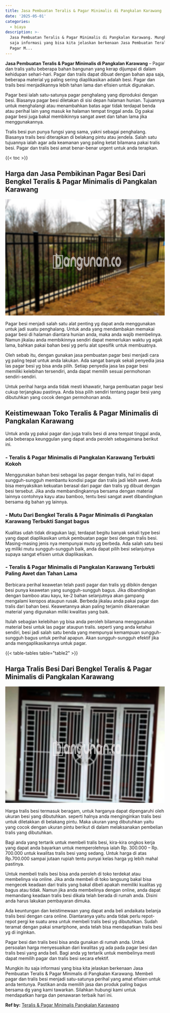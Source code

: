 ```yaml
---
title: Jasa Pembuatan Teralis & Pagar Minimalis di Pangkalan Karawang
date: '2025-05-01'
categories:
  - biaya
description: >-
  Jasa Pembuatan Teralis & Pagar Minimalis di Pangkalan Karawang. Mungkin itu
  saja informasi yang bisa kita jelaskan berkenaan Jasa Pembuatan Teralis &
  Pagar M...
---
```


**Jasa Pembuatan Teralis & Pagar Minimalis di Pangkalan Karawang** – Pagar dan tralis yaitu beberapa bahan bangunan yang kerap dijumpai di dalam kehidupan sehari-hari. Pagar dan trails dapat dibuat dengan bahan apa saja, beberapa material yg paling sering diaplikasikan adalah besi. Pagar dan trails besi menjadikannya lebih tahan lama dan efisien untuk digunakan.

Pagar besi ialah satu-satunya pagar penghalang yang diproduksi dengan besi. Biasanya pagar besi diletakan di sisi depan halaman hunian. Tujuannya untuk menghalangi atau menambahkan batas agar tidak terdapat benda atau perihal lain yang masuk ke halaman tempat tinggal anda. Dg pakai pagar besi juga bakal membikinnya sangat awet dan tahan lama jika menggunakannya.

Tralis besi pun punya fungsi yang sama, yakni sebagai penghalang. Biasanya trails besi diterapkan di belakang pintu atau jendela. Salah satu tujuannya ialah agar ada keamanan yang paling ketat bilamana pakai tralis besi. Pagar dan tralis besi amat benar-benar urgent untuk anda terapkan.

{{< toc >}}

## Harga dan Jasa Pembikinan Pagar Besi Dari Bengkel Teralis & Pagar Minimalis di Pangkalan Karawang

![Jasa Pembuatan Teralis & Pagar Minimalis di Pangkalan Karawang](/images/pagar-minimalis-murah-20.png)

Pagar besi menjadi salah satu alat penting yg dapat anda menggunakan untuk jadi suatu penghalang. Untuk anda yang mendambakan memakai pagar besi di halaman diantara hunian anda, maka anda wajib membelinya. Namun jikalau anda membikinnya sendiri dapat memerlukan waktu yg agak lama, bahkan pakai bahan besi yg perlu alat spesifik untuk membuatnya.

Oleh sebab itu, dengan gunakan jasa pembuatan pagar besi menjadi cara yg paling tepat untuk anda lakukan. Ada sangat banyak sekali penyedia jasa las pagar besi yg bisa anda pilih. Setiap penyedia jasa las pagar besi memiliki kelebihan tersendiri, anda dapat memilih sesuai permohonan sendiri-sendiri.

Untuk perihal harga anda tidak mesti khawatir, harga pembuatan pagar besi cukup terjangkau pastinya. Anda bisa pilih sendiri tentang pagar besi yang dibutuhkan yang cocok dengan permohonan anda.

## Keistimewaan Toko Teralis & Pagar Minimalis di Pangkalan Karawang

Untuk anda yg pakai pagar dan juga tralis besi di area tempat tinggal anda, ada beberapa keunggulan yang dapat anda peroleh sebagaimana berikut ini.

### \- Teralis & Pagar Minimalis di Pangkalan Karawang Terbukti Kokoh

Menggunakan bahan besi sebagai las pagar dengan tralis, hal ini dapat sungguh-sungguh membantu kondisi pagar dan tralis jadi lebih awet. Anda bisa menyaksikan kekuatan berasal dari pagar dan tralis yg dibuat dengan besi tersebut. Jika anda membandingkannya bersama dengan material lainnya contohnya kayu atau bamboo, tentu besi sangat awet dibandingkan bersama dg bahan yg lainnya.

### \- Mutu Dari Bengkel Teralis & Pagar Minimalis di Pangkalan Karawang Terbukti Sangat bagus

Kualitas udah tidak diragukan lagi, terdapat begitu banyak sekali type besi yang dapat diaplikasikan untuk pembuatan pagar besi dengan tralis besi. Masing-masing jenis nya mempunyai mutu yg berbeda. Ada salah satu besi yg miliki mutu sungguh-sungguh baik, anda dapat pilih besi selanjutnya supaya sangat efisien untuk diaplikasikan.

### \- Teralis & Pagar Minimalis di Pangkalan Karawang Terbukti Paling Awet dan Tahan Lama

Berbicara perihal keawetan telah pasti pagar dan tralis yg dibikin dengan besi punya keawetan yang sungguh-sungguh bagus. Jika dibandingkan dengan bamboo atau kayu, ke-2 bahan selanjutnya akan gampang mengalami keropos ataupun rusak. Berbeda jikalau anda pakai pagar dan tralis dari bahan besi. Keawetannya akan paling terjamin dikarenakan material yang digunakan miliki kwalitas yang baik.

Itulah sebagian kelebihan yg bisa anda peroleh bilamana menggunakan material besi untuk las pagar ataupun tralis. seperti yang anda ketahui sendiri, besi jadi salah satu benda yang mempunyai kemampuan sungguh-sungguh bagus untuk perihal apapun. Akan sungguh-sungguh efektif jika anda mengaplikasikannya untuk pagar.

{{< table-tables table="table2" >}}

## Harga Tralis Besi Dari Bengkel Teralis & Pagar Minimalis di Pangkalan Karawang

![Jasa Pembuatan Teralis & Pagar Minimalis di Pangkalan Karawang](/images/teralis-minimalis-murah-17.png)

Harga tralis besi termasuk beragam, untuk harganya dapat dipengaruhi oleh ukuran besi yang dibutuhkan. seperti halnya anda menginginkan tralis besi untuk diletakkan di belakang pintu. Maka ukuran yang dibutuhkan yaitu yang cocok dengan ukuran pintu berikut di dalam melaksanakan pembelian tralis yang dibutuhkan.

Bagi anda yang tertarik untuk membeli tralis besi, kira-kira ongkos kerja yang dapat anda bayarkan untuk memperolehnya ialah Rp. 300.000 – Rp. 700.000 untuk kwalitas tralis besi yang sedang. Untuk harga di atas Rp.700.000 sampai jutaan rupiah tentu punyai kelas harga yg lebih mahal pastinya.

Untuk membeli tralis besi bisa anda peroleh di toko terdekat atau membelinya via online. Jika anda membeli di toko langsung bakal bisa mengecek keadaan dari tralis yang bakal dibeli apakah memiliki kualitas yg bagus atau tidak. Namun jika anda membelinya dengan online, anda dapat memandang keadaan tralis besi dikala telah berada di rumah anda. Disini anda harus lakukan pembayaran dimuka.

Ada keuntungan dan keistimewaan yang dapat anda beli andaikata belanja tralis besi dengan cara online. Diantaranya yaitu anda tidak perlu repot-repot pergi ke suatu area untuk membeli tralis besi yg dibutuhkan. Sudah teramat dengan pakai smartphone, anda telah bisa mendapatkan tralis besi yg di inginkan.

Pagar besi dan tralis besi bisa anda gunakan di rumah anda. Untuk persoalan harga menyesuaikan dari kwalitas yg ada pada pagar besi dan tralis besi yang anda beli. Bagi anda yg tertarik untuk membelinya mesti dapat memilih pagar dan tralis besi secara efektif.

Mungkin itu saja informasi yang bisa kita jelaskan berkenaan Jasa Pembuatan Teralis & Pagar Minimalis di Pangkalan Karawang. Membeli pagar dan tralis besi menjadi satu-satunya perihal yang amat efisien untuk anda tentunya. Pastikan anda memilih jasa dan produk paling bagus bersama dg yang kami tawarkan. Silahkan hubungi kami untuk mendapatkan harga dan penawaran terbaik hari ini.

**Ref by:** [Teralis & Pagar Minimalis Pangkalan Karawang](https://id.wikipedia.org/wiki/Teralis)
